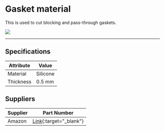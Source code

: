 # Gasket material

This is used to cut blocking and pass-through gaskets.

![](images/gaskets_amazon.png "")

---



## Specifications

|Attribute |Value|
|---|---|
|Material|Silicone|
|Thickness|0.5 mm|


## Suppliers

|Supplier |Part Number|
|---|---|
|Amazon|[Link](https://www.amazon.fr/dp/B09HZ52B8H){:target="_blank"}|
